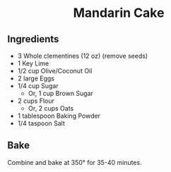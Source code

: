<h1><p align="center">Mandarin Cake</p></h1>

## Ingredients

- 3 Whole clementines (12 oz) (remove seeds)
- 1 Key Lime
- 1/2 cup Olive/Coconut Oil
- 2 large Eggs
- 1/4 cup Sugar
	- Or, 1 cup Brown Sugar
- 2 cups Flour
	- Or, 2 cups Oats
- 1 tablespoon Baking Powder
- 1/4 taspoon Salt

## Bake

Combine and bake at 350° for 35-40 minutes.